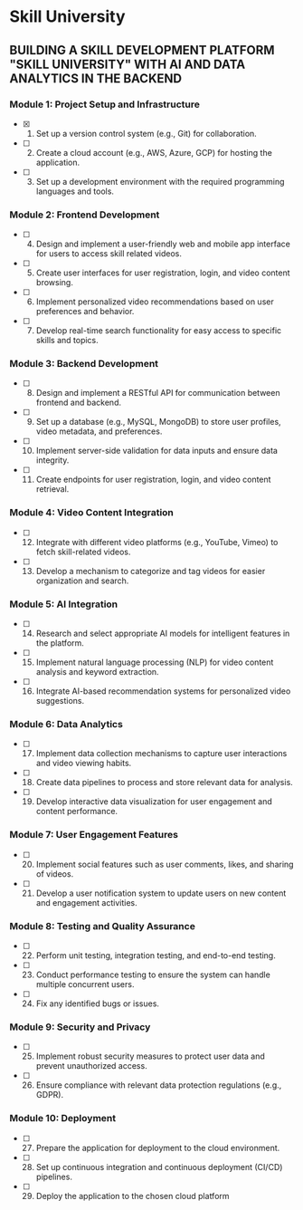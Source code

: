 # Skill University


## BUILDING A SKILL DEVELOPMENT PLATFORM "SKILL UNIVERSITY" WITH AI AND DATA ANALYTICS IN THE BACKEND

### Module 1: Project Setup and Infrastructure

- [X] 1. Set up a version control system (e.g., Git) for collaboration.
- [ ] 2. Create a cloud account (e.g., AWS, Azure, GCP) for hosting the application.
- [ ] 3. Set up a development environment with the required programming languages and tools.
  
### Module 2: Frontend Development
- [ ] 4. Design and implement a user-friendly web and mobile app interface for users to access skill related videos.
- [ ] 5. Create user interfaces for user registration, login, and video content browsing.
- [ ] 6. Implement personalized video recommendations based on user preferences and behavior.
- [ ] 7. Develop real-time search functionality for easy access to specific skills and topics.
  
  
### Module 3: Backend Development
- [ ] 8. Design and implement a RESTful API for communication between frontend and backend.
- [ ] 9. Set up a database (e.g., MySQL, MongoDB) to store user profiles, video metadata, and
   preferences.
- [ ] 10. Implement server-side validation for data inputs and ensure data integrity.
- [ ] 11. Create endpoints for user registration, login, and video content retrieval.
    
    
### Module 4: Video Content Integration
- [ ] 12. Integrate with different video platforms (e.g., YouTube, Vimeo) to fetch skill-related videos.
- [ ] 13. Develop a mechanism to categorize and tag videos for easier organization and search.
   
   
### Module 5: AI Integration
- [ ] 14. Research and select appropriate AI models for intelligent features in the platform.
- [ ] 15. Implement natural language processing (NLP) for video content analysis and keyword
    extraction.
- [ ] 16. Integrate AI-based recommendation systems for personalized video suggestions.

### Module 6: Data Analytics
- [ ] 17. Implement data collection mechanisms to capture user interactions and video viewing
    habits.
- [ ] 18. Create data pipelines to process and store relevant data for analysis.
- [ ] 19. Develop interactive data visualization for user engagement and content performance.


### Module 7: User Engagement Features
- [ ] 20. Implement social features such as user comments, likes, and sharing of videos.
- [ ] 21. Develop a user notification system to update users on new content and engagement
    activities.

###  Module 8: Testing and Quality Assurance
- [ ] 22. Perform unit testing, integration testing, and end-to-end testing.
- [ ] 23. Conduct performance testing to ensure the system can handle multiple concurrent users.
- [ ] 24. Fix any identified bugs or issues.


### Module 9: Security and Privacy
- [ ] 25. Implement robust security measures to protect user data and prevent unauthorized access.
- [ ] 26. Ensure compliance with relevant data protection regulations (e.g., GDPR).


###  Module 10: Deployment
- [ ] 27. Prepare the application for deployment to the cloud environment.
- [ ] 28. Set up continuous integration and continuous deployment (CI/CD) pipelines.
- [ ] 29. Deploy the application to the chosen cloud platform


